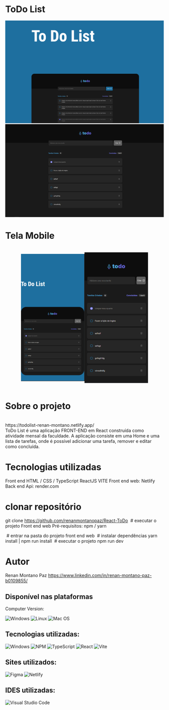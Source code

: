 # ToDo List

<img src="./src/assets/img_2.png">
<br/>
<img src="./src/assets/img_4.png">

# Tela Mobile
<br/>
<div style="flex-direction: row; display: flex; justify-content: center; align-items: center;">
    <img src="./src/assets/img_3.png" style="width: 40%">
    <img src="./src/assets/img_5.png" style="width: 40%">
</div>
<br/>

# Sobre o projeto 
<br/>
https://todolist-renan-montano.netlify.app/
<br/>
ToDo List é uma aplicação FRONT-END em React construída como atividade mensal da faculdade.
A aplicação consiste em uma Home e uma lista de tarefas, onde é possível adicionar uma tarefa, remover e editar como concluída.

# Tecnologias utilizadas
Front end
HTML / CSS / TypeScript
ReactJS
VITE
Front end web: Netlify
Back end Api: render.com

# clonar repositório
git clone https://github.com/renanmontanopaz/React-ToDo
 # executar o projeto
Front end web 
Pré-requisitos: npm / yarn 

 # entrar na pasta do projeto front end web
 # instalar dependências
yarn install | npm run install
 # executar o projeto
npm run dev

# Autor 
Renan Montano Paz
https://www.linkedin.com/in/renan-montano-paz-b0109855/
## Disponível nas plataformas

Computer Version:

![Windows](https://img.shields.io/badge/Windows-0078D6?style=for-the-badge&logo=windows&logoColor=white)
![Linux](https://img.shields.io/badge/Linux-FF6600?style=for-the-badge&logo=linux&logoColor=white)
![Mac OS](https://img.shields.io/badge/mac%20os-000000?style=for-the-badge&logo=macos&logoColor=F0F0F0)

## Tecnologias utilizadas:

![Windows](https://img.shields.io/badge/Windows-0078D6?style=for-the-badge&logo=windows&logoColor=white)
![NPM](https://img.shields.io/badge/NPM-%23CB3837.svg?style=for-the-badge&logo=npm&logoColor=white)
![TypeScript](https://img.shields.io/badge/typescript-%23007ACC.svg?style=for-the-badge&logo=typescript&logoColor=white)
![React](https://img.shields.io/badge/react-%2320232a.svg?style=for-the-badge&logo=react&logoColor=%2361DAFB)
![Vite](https://img.shields.io/badge/vite-%23646CFF.svg?style=for-the-badge&logo=vite&logoColor=white)


## Sites utilizados:

![Figma](https://img.shields.io/badge/figma-%23F24E1E.svg?style=for-the-badge&logo=figma&logoColor=white)
![Netlify](https://img.shields.io/badge/netlify-%23000000.svg?style=for-the-badge&logo=netlify&logoColor=#00C7B7)

## IDES utilizadas:

![Visual Studio Code](https://img.shields.io/badge/Visual%20Studio%20Code-0078d7.svg?style=for-the-badge&logo=visual-studio-code&logoColor=white)

